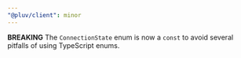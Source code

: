```yaml
---
"@pluv/client": minor
---
```


**BREAKING** The `ConnectionState` enum is now a `const` to avoid several pitfalls of using TypeScript enums.
